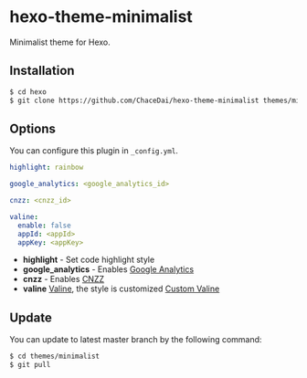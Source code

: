 # hexo-theme-minimalist
Minimalist theme for Hexo.

## Installation

   ```sh
   $ cd hexo
   $ git clone https://github.com/ChaceDai/hexo-theme-minimalist themes/minimalist
   ```

## Options

You can configure this plugin in `_config.yml`.

``` yaml
highlight: rainbow

google_analytics: <google_analytics_id>

cnzz: <cnzz_id>

valine:
  enable: false
  appId: <appId>
  appKey: <appKey>
```

- **highlight** - Set code highlight style
- **google_analytics** - Enables [Google Analytics](https://analytics.google.com/analytics/web/)
- **cnzz** - Enables [CNZZ](https://www.umeng.com/)
- **valine** [Valine](https://valine.js.org/), the style is customized [Custom Valine](https://github.com/ChaceDai/Valine)

## Update

You can update to latest master branch by the following command:

```sh
$ cd themes/minimalist
$ git pull
```
